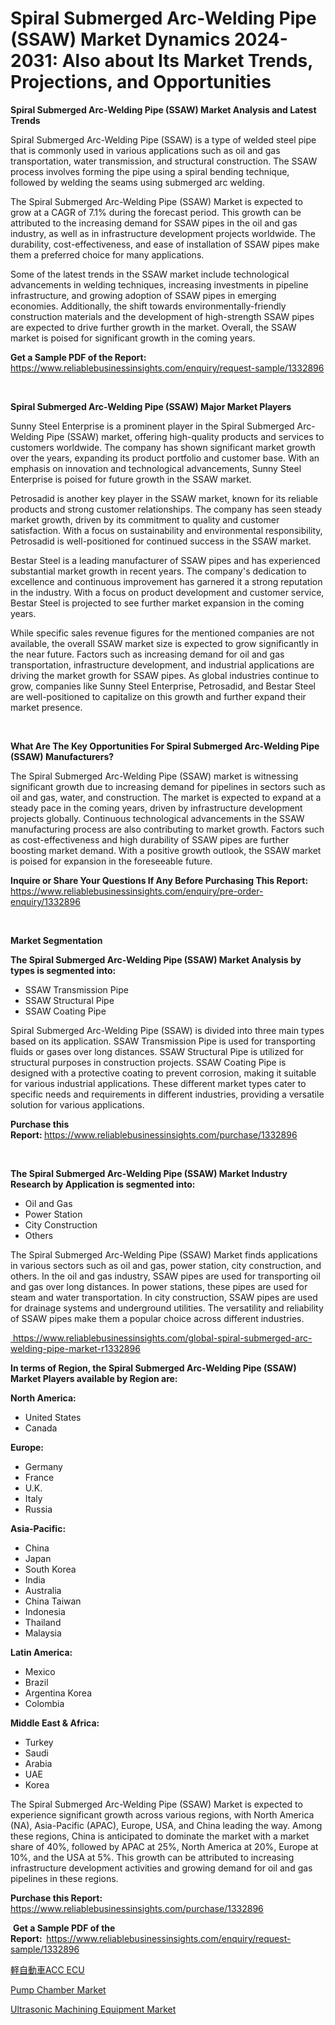 <p><h1>Spiral Submerged Arc-Welding Pipe (SSAW) Market Dynamics 2024-2031: Also about Its Market Trends, Projections, and Opportunities</h1></p><p><strong>Spiral Submerged Arc-Welding Pipe (SSAW) Market Analysis and Latest Trends</strong></p>
<p><p>Spiral Submerged Arc-Welding Pipe (SSAW) is a type of welded steel pipe that is commonly used in various applications such as oil and gas transportation, water transmission, and structural construction. The SSAW process involves forming the pipe using a spiral bending technique, followed by welding the seams using submerged arc welding.</p><p>The Spiral Submerged Arc-Welding Pipe (SSAW) Market is expected to grow at a CAGR of 7.1% during the forecast period. This growth can be attributed to the increasing demand for SSAW pipes in the oil and gas industry, as well as in infrastructure development projects worldwide. The durability, cost-effectiveness, and ease of installation of SSAW pipes make them a preferred choice for many applications.</p><p>Some of the latest trends in the SSAW market include technological advancements in welding techniques, increasing investments in pipeline infrastructure, and growing adoption of SSAW pipes in emerging economies. Additionally, the shift towards environmentally-friendly construction materials and the development of high-strength SSAW pipes are expected to drive further growth in the market. Overall, the SSAW market is poised for significant growth in the coming years.</p></p>
<p><strong>Get a Sample PDF of the Report:&nbsp;</strong> <a href="https://www.reliablebusinessinsights.com/enquiry/request-sample/1332896">https://www.reliablebusinessinsights.com/enquiry/request-sample/1332896</a></p>
<p>&nbsp;</p>
<p><strong>Spiral Submerged Arc-Welding Pipe (SSAW) Major Market Players</strong></p>
<p><p>Sunny Steel Enterprise is a prominent player in the Spiral Submerged Arc-Welding Pipe (SSAW) market, offering high-quality products and services to customers worldwide. The company has shown significant market growth over the years, expanding its product portfolio and customer base. With an emphasis on innovation and technological advancements, Sunny Steel Enterprise is poised for future growth in the SSAW market.</p><p>Petrosadid is another key player in the SSAW market, known for its reliable products and strong customer relationships. The company has seen steady market growth, driven by its commitment to quality and customer satisfaction. With a focus on sustainability and environmental responsibility, Petrosadid is well-positioned for continued success in the SSAW market.</p><p>Bestar Steel is a leading manufacturer of SSAW pipes and has experienced substantial market growth in recent years. The company's dedication to excellence and continuous improvement has garnered it a strong reputation in the industry. With a focus on product development and customer service, Bestar Steel is projected to see further market expansion in the coming years.</p><p>While specific sales revenue figures for the mentioned companies are not available, the overall SSAW market size is expected to grow significantly in the near future. Factors such as increasing demand for oil and gas transportation, infrastructure development, and industrial applications are driving the market growth for SSAW pipes. As global industries continue to grow, companies like Sunny Steel Enterprise, Petrosadid, and Bestar Steel are well-positioned to capitalize on this growth and further expand their market presence.</p></p>
<p>&nbsp;</p>
<p><strong>What Are The Key Opportunities For Spiral Submerged Arc-Welding Pipe (SSAW) Manufacturers?</strong></p>
<p><p>The Spiral Submerged Arc-Welding Pipe (SSAW) market is witnessing significant growth due to increasing demand for pipelines in sectors such as oil and gas, water, and construction. The market is expected to expand at a steady pace in the coming years, driven by infrastructure development projects globally. Continuous technological advancements in the SSAW manufacturing process are also contributing to market growth. Factors such as cost-effectiveness and high durability of SSAW pipes are further boosting market demand. With a positive growth outlook, the SSAW market is poised for expansion in the foreseeable future.</p></p>
<p><strong>Inquire or Share Your Questions If Any Before Purchasing This Report:</strong> <a href="https://www.reliablebusinessinsights.com/enquiry/pre-order-enquiry/1332896">https://www.reliablebusinessinsights.com/enquiry/pre-order-enquiry/1332896</a></p>
<p>&nbsp;</p>
<p><strong>Market Segmentation</strong></p>
<p><strong>The Spiral Submerged Arc-Welding Pipe (SSAW) Market Analysis by types is segmented into:</strong></p>
<p><ul><li>SSAW Transmission Pipe</li><li>SSAW Structural Pipe</li><li>SSAW Coating Pipe</li></ul></p>
<p><p>Spiral Submerged Arc-Welding Pipe (SSAW) is divided into three main types based on its application. SSAW Transmission Pipe is used for transporting fluids or gases over long distances. SSAW Structural Pipe is utilized for structural purposes in construction projects. SSAW Coating Pipe is designed with a protective coating to prevent corrosion, making it suitable for various industrial applications. These different market types cater to specific needs and requirements in different industries, providing a versatile solution for various applications.</p></p>
<p><strong>Purchase this Report:&nbsp;</strong><a href="https://www.reliablebusinessinsights.com/purchase/1332896">https://www.reliablebusinessinsights.com/purchase/1332896</a></p>
<p>&nbsp;</p>
<p><strong>The Spiral Submerged Arc-Welding Pipe (SSAW) Market Industry Research by Application is segmented into:</strong></p>
<p><ul><li>Oil and Gas</li><li>Power Station</li><li>City Construction</li><li>Others</li></ul></p>
<p><p>The Spiral Submerged Arc-Welding Pipe (SSAW) Market finds applications in various sectors such as oil and gas, power station, city construction, and others. In the oil and gas industry, SSAW pipes are used for transporting oil and gas over long distances. In power stations, these pipes are used for steam and water transportation. In city construction, SSAW pipes are used for drainage systems and underground utilities. The versatility and reliability of SSAW pipes make them a popular choice across different industries.</p></p>
<p><a href="https://www.reliablebusinessinsights.com/global-spiral-submerged-arc-welding-pipe-market-r1332896">&nbsp;https://www.reliablebusinessinsights.com/global-spiral-submerged-arc-welding-pipe-market-r1332896</a></p>
<p><strong>In terms of Region, the Spiral Submerged Arc-Welding Pipe (SSAW) Market Players available by Region are:</strong></p>
<p>
    <p> <strong> North America: </strong>
        <ul>
            <li>United States</li>
            <li>Canada</li>
        </ul>
        </p> 
    <p> <strong> Europe: </strong>
        <ul>
            <li>Germany</li>
            <li>France</li>
            <li>U.K.</li>
            <li>Italy</li>
            <li>Russia</li>
        </ul>
        </p> 
    <p> <strong> Asia-Pacific: </strong>
        <ul>
            <li>China</li>
            <li>Japan</li>
            <li>South Korea</li>
            <li>India</li>
            <li>Australia</li>
            <li>China Taiwan</li>
            <li>Indonesia</li>
            <li>Thailand</li>
            <li>Malaysia</li>
        </ul>
        </p> 
    <p> <strong> Latin America: </strong>
        <ul>
            <li>Mexico</li>
            <li>Brazil</li>
            <li>Argentina Korea</li>
            <li>Colombia</li>
        </ul>
        </p> 
    <p> <strong> Middle East & Africa: </strong>
        <ul>
            <li>Turkey</li>
            <li>Saudi</li>
            <li>Arabia</li>
            <li>UAE</li>
            <li>Korea</li>
        </ul>
    </p>
    </p>
<p><p>The Spiral Submerged Arc-Welding Pipe (SSAW) Market is expected to experience significant growth across various regions, with North America (NA), Asia-Pacific (APAC), Europe, USA, and China leading the way. Among these regions, China is anticipated to dominate the market with a market share of 40%, followed by APAC at 25%, North America at 20%, Europe at 10%, and the USA at 5%. This growth can be attributed to increasing infrastructure development activities and growing demand for oil and gas pipelines in these regions.</p></p>
<p><strong>Purchase this Report: </strong><a href="https://www.reliablebusinessinsights.com/purchase/1332896">https://www.reliablebusinessinsights.com/purchase/1332896</a></p>
<p>&nbsp;<strong>Get a Sample PDF of the Report:&nbsp;&nbsp;</strong><a href="https://www.reliablebusinessinsights.com/enquiry/request-sample/1332896">https://www.reliablebusinessinsights.com/enquiry/request-sample/1332896</a></p>
<p><strong></strong></p>
<p><p><a href="https://github.com/klon646/Market-Research-Report-List-2/blob/main/3926579162666.md">軽自動車ACC ECU</a></p><p><a href="https://github.com/juancolorado15/Market-Research-Report-List-3/blob/main/pump-chamber-market.md">Pump Chamber Market</a></p><p><a href="https://github.com/dx0328/Market-Research-Report-List-3/blob/main/ultrasonic-machining-equipment-market.md">Ultrasonic Machining Equipment Market</a></p></p>